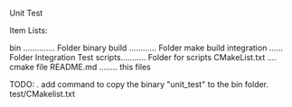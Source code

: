 Unit Test

Item Lists:

bin .............. Folder binary
build ............ Folder make build
integration ...... Folder Integration Test 
scripts........... Folder for scripts
CMakeList.txt .... cmake file
README.md ........ this files

TODO:
    . add command to copy the binary "unit_test" to the bin folder. test/CMakelist.txt 
